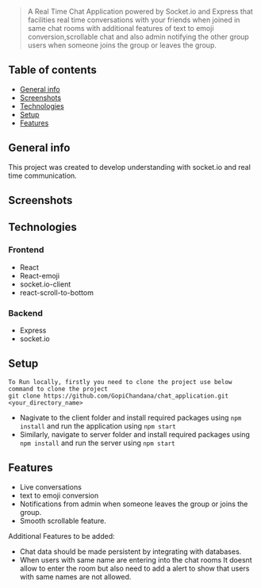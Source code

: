 
> A Real Time Chat Application powered by Socket.io and Express that facilities real time conversations with your friends when joined in same chat rooms with additional features of text to emoji conversion,scrollable chat and also admin notifying the other group users when someone joins the group or leaves the group.

## Table of contents
* [General info](#general-info)
* [Screenshots](#screenshots)
* [Technologies](#technologies)
* [Setup](#setup)
* [Features](#features)


## General info
This project was created to develop understanding with socket.io and real time communication.

## Screenshots


## Technologies
### Frontend
* React
* React-emoji
* socket.io-client
* react-scroll-to-bottom
### Backend
* Express
* socket.io

## Setup
```
To Run locally, firstly you need to clone the project use below command to clone the project
git clone https://github.com/GopiChandana/chat_application.git <your_directory_name>
```
* Nagivate to the client folder and install required packages using ```npm install``` and run the application using ```npm start```
* Similarly, navigate to server folder and install required packages using ```npm install``` and run the server using ```npm start```
## Features
* Live conversations
* text to emoji conversion
* Notifications from admin when someone leaves the group or joins the group.
* Smooth scrollable feature.

Additional Features to be added:
* Chat data should be made persistent by integrating with databases.
* When users with same name are entering into the chat rooms It doesnt allow to enter the room but also need to add a alert to show that users with same names are not allowed.


